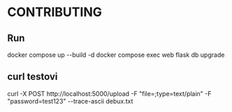# CONTRIBUTING 

## Run 

docker compose up --build -d
docker compose exec web flask db upgrade

## curl testovi

curl -X POST http://localhost:5000/upload  -F "file=<file>;type=text/plain" -F "password=test123" --trace-ascii debux.txt

